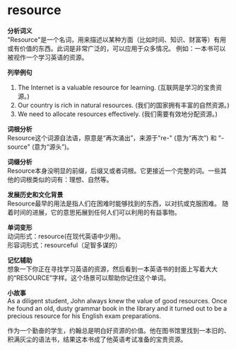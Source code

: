 # resource

**分析词义**  
"Resource"是一个名词，用来描述以某种方面（比如时间、知识、财富等）有用或有价值的东西。此词是非常广泛的，可以应用于众多情况。 例如：一本书可以被视作一个学习英语的资源。

  

**列举例句**

  

1.  The Internet is a valuable resource for learning. (互联网是学习的宝贵资源。)
2.  Our country is rich in natural resources. (我们的国家拥有丰富的自然资源。)
3.  We need to allocate resources effectively. (我们需要有效地分配资源。)

  

**词根分析**  
Resource这个词源自法语，原意是“再次涌出”，来源于"re-" (意为“再次”) 和 "-source" (意为“源头”)。

  

**词缀分析**  
Resource本身没明显的前缀，后缀又或者词根。它更接近一个完整的词。一些其他的词根类似的词有：理想、自然等。

  

**发展历史和文化背景**  
Resource最早的用法是指人们在困难时能够找到的东西，以对抗或克服困难。 随着时间的进展，它的意思拓展到任何人们可以利用的有益事物。

  

**单词变形**  
动词形式：resource(在现代英语中少用)。  
形容词形式：resourceful（足智多谋的）

  

**记忆辅助**  
想象一下你正在寻找学习英语的资源，然后看到一本英语书的封面上写着大大的“RESOURCE”字样。这个场景可以帮助你记住这个单词。

  

**小故事**  
As a diligent student, John always knew the value of good resources. Once he found an old, dusty grammar book in the library and it turned out to be a precious resource for his English exam preparations.

  

作为一个勤奋的学生，约翰总是明白好资源的价值。他在图书馆里找到一本旧的、积满灰尘的语法书，结果这本书成了他英语考试准备的宝贵资源。
